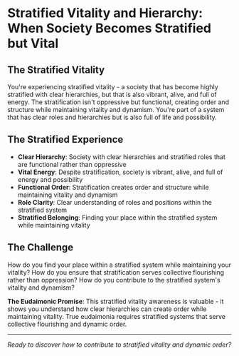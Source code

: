 # Stratified Vitality and Hierarchy: When Society Becomes Stratified but Vital

## The Stratified Vitality
You're experiencing stratified vitality - a society that has become highly stratified with clear hierarchies, but that is also vibrant, alive, and full of energy. The stratification isn't oppressive but functional, creating order and structure while maintaining vitality and dynamism. You're part of a system that has clear roles and hierarchies but is also full of life and possibility.

## The Stratified Experience
- **Clear Hierarchy**: Society with clear hierarchies and stratified roles that are functional rather than oppressive
- **Vital Energy**: Despite stratification, society is vibrant, alive, and full of energy and possibility
- **Functional Order**: Stratification creates order and structure while maintaining vitality and dynamism
- **Role Clarity**: Clear understanding of roles and positions within the stratified system
- **Stratified Belonging**: Finding your place within the stratified system while maintaining vitality

## The Challenge
How do you find your place within a stratified system while maintaining your vitality? How do you ensure that stratification serves collective flourishing rather than oppression? How do you contribute to the stratified system's vitality and dynamism?

**The Eudaimonic Promise**: This stratified vitality awareness is valuable - it shows you understand how clear hierarchies can create order while maintaining vitality. True eudaimonia requires stratified systems that serve collective flourishing and dynamic order.

---

*Ready to discover how to contribute to stratified vitality and dynamic order?*
